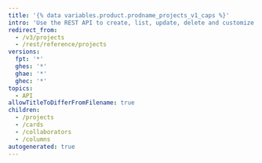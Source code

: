 ```yaml
---
title: '{% data variables.product.prodname_projects_v1_caps %}'
intro: 'Use the REST API to create, list, update, delete and customize {% data variables.projects.projects_v1_boards %}.'
redirect_from:
  - /v3/projects
  - /rest/reference/projects
versions:
  fpt: '*'
  ghes: '*'
  ghae: '*'
  ghec: '*'
topics:
  - API
allowTitleToDifferFromFilename: true
children:
  - /projects
  - /cards
  - /collaborators
  - /columns
autogenerated: true
---
```




<!-- Content after this section is automatically generated -->
